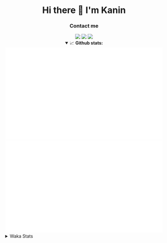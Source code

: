 <div align="center">
 <h1>Hi there 👋 I'm Kanin</h1>
 <h3>Contact me</h3>
 <a href="mailto:im@kanin.dev"><img src="https://img.shields.io/badge/gmail-%23D14836.svg?&style=for-the-badge&logo=gmail&logoColor=white"/></a>
 <a href="https://twitter.com/KaninTwt"><img src="https://img.shields.io/badge/twitter-%231DA1F2.svg?&style=for-the-badge&logo=twitter&logoColor=white"/></a>
 <a href="https://www.linkedin.com/in/KaninDev"><img src="https://img.shields.io/badge/linkedin-%230077B5.svg?&style=for-the-badge&logo=linkedin&logoColor=white"/></a>
<details open>
  <summary>📈 <b>Github stats:</b></summary>
  <img src="https://github.com/Kanin/Kanin/blob/master/scripts/GitHubStats/generated/overview.svg"/>
  <img src="https://github.com/Kanin/Kanin/blob/master/scripts/GitHubStats/generated/languages.svg"/>
</details>
</div>

<details>
 <summary>Waka Stats</summary>

<!--START_SECTION:waka-->
![Code Time](http://img.shields.io/badge/Code%20Time-2%2C262%20hrs%202%20mins-blue)

![Profile Views](http://img.shields.io/badge/Profile%20Views-0-blue)

![Lines of code](https://img.shields.io/badge/From%20Hello%20World%20I%27ve%20Written-585.7%20thousand%20lines%20of%20code-blue)

**🐱 My GitHub Data** 

> 📦 106.0 kB Used in GitHub's Storage 
 > 
> 🏆 29 Contributions in the Year 2024
 > 
> 🚫 Not Opted to Hire
 > 
> 📜 24 Public Repositories 
 > 
> 🔑 13 Private Repositories 
 > 
**I'm an Early 🐤** 

```text
🌞 Morning                2344 commits        ███████░░░░░░░░░░░░░░░░░░   26.01 % 
🌆 Daytime                2744 commits        ████████░░░░░░░░░░░░░░░░░   30.45 % 
🌃 Evening                2595 commits        ███████░░░░░░░░░░░░░░░░░░   28.80 % 
🌙 Night                  1328 commits        ████░░░░░░░░░░░░░░░░░░░░░   14.74 % 
```
📅 **I'm Most Productive on Monday** 

```text
Monday                   1743 commits        █████░░░░░░░░░░░░░░░░░░░░   19.34 % 
Tuesday                  1268 commits        ████░░░░░░░░░░░░░░░░░░░░░   14.07 % 
Wednesday                862 commits         ██░░░░░░░░░░░░░░░░░░░░░░░   09.57 % 
Thursday                 1370 commits        ████░░░░░░░░░░░░░░░░░░░░░   15.20 % 
Friday                   1512 commits        ████░░░░░░░░░░░░░░░░░░░░░   16.78 % 
Saturday                 889 commits         ██░░░░░░░░░░░░░░░░░░░░░░░   09.87 % 
Sunday                   1367 commits        ████░░░░░░░░░░░░░░░░░░░░░   15.17 % 
```


📊 **This Week I Spent My Time On** 

```text
🕑︎ Time Zone: America/New_York

💬 Programming Languages: 
HTML                     14 hrs 11 mins      ███████████████░░░░░░░░░░   59.16 % 
Python                   5 hrs 38 mins       ██████░░░░░░░░░░░░░░░░░░░   23.52 % 
XML                      1 hr 36 mins        ██░░░░░░░░░░░░░░░░░░░░░░░   06.73 % 
Git Config               58 mins             █░░░░░░░░░░░░░░░░░░░░░░░░   04.07 % 
JavaScript               49 mins             █░░░░░░░░░░░░░░░░░░░░░░░░   03.46 % 

🔥 Editors: 
VS Code                  23 hrs 23 mins      ████████████████████████░   97.51 % 
PyCharm                  35 mins             █░░░░░░░░░░░░░░░░░░░░░░░░   02.49 % 

🐱‍💻 Projects: 
APIServer                23 hrs 23 mins      ████████████████████████░   97.51 % 
NailaSite                35 mins             █░░░░░░░░░░░░░░░░░░░░░░░░   02.49 % 

💻 Operating System: 
Windows                  23 hrs 59 mins      █████████████████████████   100.00 % 
```

**I Mostly Code in Python** 

```text
Python                   30 repos            ████████████████░░░░░░░░░   65.22 % 
Java                     4 repos             ██░░░░░░░░░░░░░░░░░░░░░░░   08.70 % 
TypeScript               2 repos             █░░░░░░░░░░░░░░░░░░░░░░░░   04.35 % 
HTML                     2 repos             █░░░░░░░░░░░░░░░░░░░░░░░░   04.35 % 
CSS                      1 repo              █░░░░░░░░░░░░░░░░░░░░░░░░   02.17 % 
```



**Timeline**

![Lines of Code chart](https://raw.githubusercontent.com/Kanin/Kanin/master/assets/bar_graph.png)


 Last Updated on 21/01/2024 19:03:53 UTC
<!--END_SECTION:waka-->
</details>
